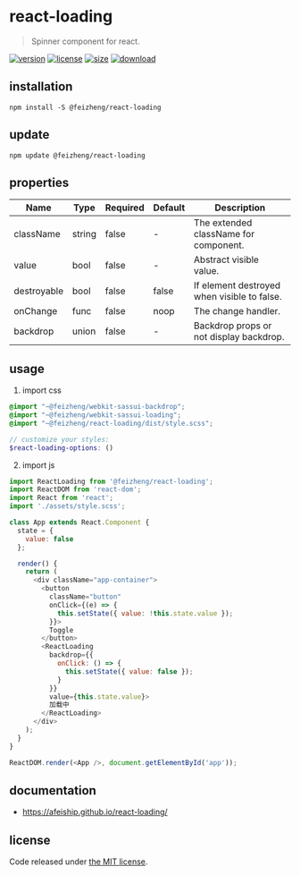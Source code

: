 # react-loading
> Spinner component for react.

[![version][version-image]][version-url]
[![license][license-image]][license-url]
[![size][size-image]][size-url]
[![download][download-image]][download-url]

## installation
```shell
npm install -S @feizheng/react-loading
```

## update
```shell
npm update @feizheng/react-loading
```

## properties
| Name        | Type   | Required | Default | Description                                 |
| ----------- | ------ | -------- | ------- | ------------------------------------------- |
| className   | string | false    | -       | The extended className for component.       |
| value       | bool   | false    | -       | Abstract visible value.                     |
| destroyable | bool   | false    | false   | If element destroyed when visible to false. |
| onChange    | func   | false    | noop    | The change handler.                         |
| backdrop    | union  | false    | -       | Backdrop props or not display backdrop.     |


## usage
1. import css
  ```scss
  @import "~@feizheng/webkit-sassui-backdrop";
  @import "~@feizheng/webkit-sassui-loading";
  @import "~@feizheng/react-loading/dist/style.scss";

  // customize your styles:
  $react-loading-options: ()
  ```
2. import js
  ```js
  import ReactLoading from '@feizheng/react-loading';
  import ReactDOM from 'react-dom';
  import React from 'react';
  import './assets/style.scss';

  class App extends React.Component {
    state = {
      value: false
    };

    render() {
      return (
        <div className="app-container">
          <button
            className="button"
            onClick={(e) => {
              this.setState({ value: !this.state.value });
            }}>
            Toggle
          </button>
          <ReactLoading
            backdrop={{
              onClick: () => {
                this.setState({ value: false });
              }
            }}
            value={this.state.value}>
            加载中
          </ReactLoading>
        </div>
      );
    }
  }

  ReactDOM.render(<App />, document.getElementById('app'));

  ```

## documentation
- https://afeiship.github.io/react-loading/


## license
Code released under [the MIT license](https://github.com/afeiship/react-loading/blob/master/LICENSE.txt).

[version-image]: https://img.shields.io/npm/v/@feizheng/react-loading
[version-url]: https://npmjs.org/package/@feizheng/react-loading

[license-image]: https://img.shields.io/npm/l/@feizheng/react-loading
[license-url]: https://github.com/afeiship/react-loading/blob/master/LICENSE.txt

[size-image]: https://img.shields.io/bundlephobia/minzip/@feizheng/react-loading
[size-url]: https://github.com/afeiship/react-loading/blob/master/dist/react-loading.min.js

[download-image]: https://img.shields.io/npm/dm/@feizheng/react-loading
[download-url]: https://www.npmjs.com/package/@feizheng/react-loading
